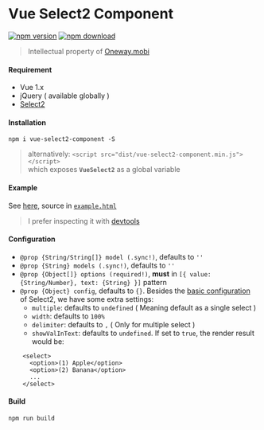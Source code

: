 # Vue Select2 Component

[![npm version][npm-v-img]][npm-url]
[![npm download][npm-dl-img]][npm-url]

> Intellectual property of [Oneway.mobi](http://www.oneway.mobi/)

#### Requirement

* Vue 1.x
* jQuery ( available globally )
* [Select2](https://github.com/select2/select2)

#### Installation

`npm i vue-select2-component -S`

> alternatively: `<script src="dist/vue-select2-component.min.js"></script>`  
> which exposes **`VueSelect2`** as a global variable


#### Example
See [here](https://kenberkeley.github.io/vue-select2-component/example.html), source in [`example.html`](./example.html)
> I prefer inspecting it with [devtools](https://github.com/vuejs/vue-devtools)

#### Configuration

* `@prop {String/String[]} model (.sync!)`, defaults to `''`
* `@prop {String} models (.sync!)`, defaults to `''`
* `@prop {Object[]} options (required!)`, **must** in `[{ value: {String/Number}, text: {String} }]` pattern
* `@prop {Object} config`, defaults to `{}`. Besides the [basic configuration](http://select2.github.io/options.html) of Select2, we have some extra settings:
  * `multiple`: defaults to `undefined` ( Meaning default as a single select )
  * `width`: defaults to `100%`
  * `delimiter`: defaults to `,` ( Only for multiple select )
  * `showValInText`: defaults to `undefined`. If set to `true`, the render result would be:  
```
    <select>
      <option>(1) Apple</option>
      <option>(2) Banana</option>
      ...
    </select>
```

#### Build

`npm run build`

[npm-url]: https://www.npmjs.com/package/vue-select2-component
[npm-v-img]: http://img.shields.io/npm/v/vue-select2-component.svg
[npm-dl-img]: http://img.shields.io/npm/dm/vue-select2-component.svg
